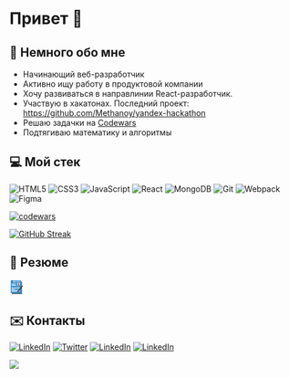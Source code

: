 

<h1>Привет 👋 </h1>

## 💬 Немного обо мне
- Начинающий веб-разработчик
- Активно ищу работу в продуктовой компании
- Хочу развиваться в направлинии React-разработчик.
- Участвую в хакатонах. Последний проект: https://github.com/Methanoy/yandex-hackathon
- Решаю задачки на <a href="https://www.codewars.com/users/artem-from-spb">Codewars</a>
- Подтягиваю математику и алгоритмы

## 💻 Мой стек
 
![HTML5](https://img.shields.io/badge/html5-%23E34F26.svg?style=for-the-badge&logo=html5&logoColor=white) ![CSS3](https://img.shields.io/badge/css3-%231572B6.svg?style=for-the-badge&logo=css3&logoColor=white) ![JavaScript](https://img.shields.io/badge/javascript-%23323330.svg?style=for-the-badge&logo=javascript&logoColor=%23F7DF1E) ![React](https://img.shields.io/badge/react-%2320232a.svg?style=for-the-badge&logo=react&logoColor=%2361DAFB) ![MongoDB](https://img.shields.io/badge/MongoDB-%234ea94b.svg?style=for-the-badge&logo=mongodb&logoColor=white) ![Git](https://img.shields.io/badge/git-%23F05033.svg?style=for-the-badge&logo=git&logoColor=white) ![Webpack](https://img.shields.io/badge/webpack-%238DD6F9.svg?style=for-the-badge&logo=webpack&logoColor=black) ![Figma](https://img.shields.io/badge/figma-%23F24E1E.svg?style=for-the-badge&logo=figma&logoColor=white)


[![codewars](https://www.codewars.com/users/artkeksss/badges/small)](https://www.codewars.com/users/artem-from-spb)

[![GitHub Streak](https://streak-stats.demolab.com/?user=artem-from-spb&theme=dark)](https://git.io/streak-stats)

## 📄 Резюме
<a href="https://spb.hh.ru/resume/35466260ff04a2b6bd0039ed1f363430494c5a"><img src="./img/resume.png" alt="Резюме"></a>

<h2>✉️ Контакты</h2>
<a href="https://www.linkedin.com/in/artem-from-spb" target="_blank"><img height="20px" src="https://img.shields.io/badge/LinkedIn-%230077B5.svg?&style=flat-square&logo=linkedin&logoColor=white" alt="LinkedIn"></a>
<a href="https://twitter.com/artem_ryzhov_js" target="_blank"><img height="20px"  src="https://img.shields.io/badge/Twitter-%231DA1F2.svg?&style=flat-square&logo=twitter&logoColor=white" alt="Twitter"></a>
<a href="https://t.me/artkeks" target="_blank"><img height="20px"  src="https://img.shields.io/badge/Telegram-2CA5E0?style=for-the-badge&logo=telegram&logoColor=white" alt="LinkedIn"></a>
<a href="mailto:artem-from-spb@yandex.ru" target="_blank"><img height="20px"  src="https://img.shields.io/badge/Gmail-D14836?style=for-the-badge&logo=gmail&logoColor=white" alt="LinkedIn"></a>

![](https://komarev.com/ghpvc/?username=artem-from-spb&style=flat-square&color=green)

